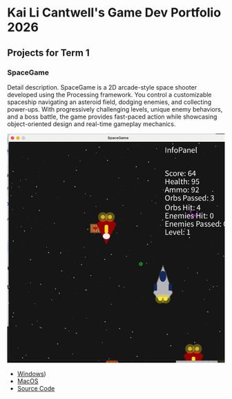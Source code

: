 # Kai Li Cantwell's Game Dev Portfolio 2026

## Projects for Term 1

### SpaceGame

Detail description. 
SpaceGame is a 2D arcade-style space shooter developed using the Processing framework. You control a customizable spaceship navigating an asteroid field, dodging enemies, and collecting power-ups. With progressively challenging levels, unique enemy behaviors, and a boss battle, the game provides fast-paced action while showcasing object-oriented design and real-time gameplay mechanics.

![Running Game](https://github.com/425490-lgtm/GameDevPorfolio/blob/main/images/SpaceGame02.png)

* [Windows](https://github.com/425490-lgtm/GameDevPorfolio/blob/main/src/SpaceGame/windows-amd64.zip))
* [MacOS](https://github.com/425490-lgtm/GameDevPorfolio/blob/main/src/SpaceGame/macos-aarch64.zip)
* [Source Code](https://github.com/425490-lgtm/GameDevPorfolio/blob/main/src/SpaceGame/SpaceGame.zip)

